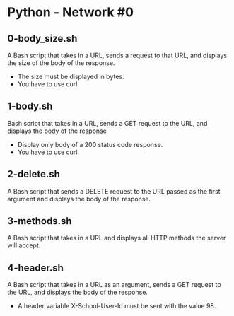 # Python - Network #0
## 0-body_size.sh
A Bash script that takes in a URL, sends a request to that URL, and displays the size of the body of the response.
* The size must be displayed in bytes.
* You have to use curl.
## 1-body.sh
Bash script that takes in a URL, sends a GET request to the URL, and displays the body of the response
* Display only body of a 200 status code response.
* You have to use curl.
## 2-delete.sh
A Bash script that sends a DELETE request to the URL passed as the first argument and displays the body of the response.
## 3-methods.sh
A Bash script that takes in a URL and displays all HTTP methods the server will accept.
## 4-header.sh
A Bash script that takes in a URL as an argument, sends a GET request to the URL, and displays the body of the response.
* A header variable X-School-User-Id must be sent with the value 98.
